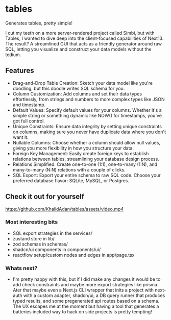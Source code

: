 # tables

Generates tables, pretty simple!

I cut my teeth on a more server-rendered project called Simbi, but with Tables, I wanted to dive deep into the client-focused capabilities of Next13. The result? A streamlined GUI that acts as a friendly generator around raw SQL, letting you visualize and construct your data models without the tedium.

## Features

- Drag-and-Drop Table Creation: Sketch your data model like you're doodling, but this doodle writes SQL schema for you.
- Column Customization: Add columns and set their data types effortlessly, from strings and numbers to more complex types like JSON and timestamp.
- Default Values: Specify default values for your columns. Whether it's a simple string or something dynamic like NOW() for timestamps, you've got full control.
- Unique Constraints: Ensure data integrity by setting unique constraints on columns, making sure you never have duplicate data where you don't want it.
- Nullable Columns: Choose whether a column should allow null values, giving you more flexibility in how you structure your data.
- Foreign Key Management: Easily create foreign keys to establish relations between tables, streamlining your database design process.
- Relations Simplified: Create one-to-one (1:1), one-to-many (1:N), and many-to-many (N:N) relations with a couple of clicks.
- SQL Export: Export your entire schema to raw SQL code. Choose your preferred database flavor: SQLite, MySQL, or Postgres.

## Check it out for yourself

https://github.com/KhalidAdan/tables/assets/video.mp4

### Most interesting bits

- SQL export strategies in the services/
- zustand store in lib/
- zod schemas in schemas/
- shadcn/ui components in components/ui/
- reactflow setup/custom nodes and edges in app/page.tsx

### Whats next?

- I'm pretty happy with this, but if I did make any changes it would be to add check constraints and maybe more export strategies like prisma. Ater that maybe even a Next.js CLI wrapper that inits a project with next-auth with a custom adapter, shadcn/ui, a DB query runner that produces typed results, and some pregenerated api routes based on a schema. The UX escapes me at the moment but having a tool that generates a batteries included way to hack on side projects is pretty tempting!
